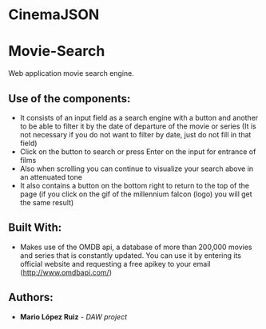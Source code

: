 # CinemaJSON

# Movie-Search

Web application movie search engine.

## Use of the components:

* It consists of an input field as a search engine with a button and another to be able to filter it by the date of 
departure of the movie or series (It is not necessary if you do not want to filter by date, just do not fill in that field)
* Click on the button to search or press Enter on the input for entrance of films
* Also when scrolling you can continue to visualize your search above in an attenuated tone
* It also contains a button on the bottom right to return to the top of the page (if you click on the gif of the millennium falcon (logo) you will get the same result)

## Built With:

* Makes use of the OMDB api, a database of more than 200,000 movies and series that is constantly updated. You can use it by entering its official website and requesting a free apikey to your email (http://www.omdbapi.com/)

## Authors:

* **Mario López Ruiz** - *DAW project*
